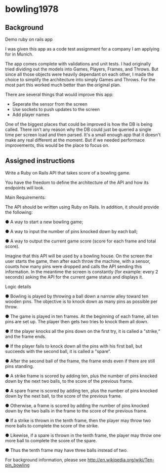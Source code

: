 # bowling1978

## Background
Demo ruby on rails app

I was given this app as a code test assignment for a company I am applying for in Munich.

The app comes complete with validations and unit tests.  I had originally tried dividing out the models into Games, Players, Frames, and Throws.  But since all those objects were heavily dependant on each other, I made the choice to simplify the architecture into simply Games and Throws.  For the most part this worked much better than the original plan.

There are several things that would improve this app:
- Seperate the sensor from the screen
- Use sockets to push updates to the screen
- Add player names

One of the biggest places that could be improved is how the DB is being called.  There isn't any reason why the DB could just be queried a single time per screen load and then parsed.  It's a small enough app that it doesn't make any real different at the moment.  But if we needed performace improvements, this would be the place to focus on.

## Assigned instructions

Write a Ruby on Rails API that takes score of a bowling game.

You have the freedom to define the architecture of the API and how its endpoints will look.

Main Requirements:

The API should be written using Ruby on Rails. In addition, it should provide the following:

● A way to start a new bowling game;

● A way to input the number of pins knocked down by each ball;

● A way to output the current game score (score for each frame and total score).

Imagine that this API will be used by a bowling house. On the screen the user starts the game, then after each throw the machine, with a sensor, counts how many pins were dropped and calls the API sending this information. In the meantime the screen is constantly (for example: every 2 seconds) asking the API for the current game status and displays it.

Logic details

● Bowling is played by throwing a ball down a narrow alley toward ten wooden pins. The objective is to knock down as many pins as possible per throw.

● The game is played in ten frames. At the beginning of each frame, all ten pins are set up. The player then gets two tries to knock them all down.

● If the player knocks all the pins down on the first try, it is called a "strike,“ and the frame ends.

● If the player fails to knock down all the pins with his first ball, but succeeds with the second ball, it is called a "spare“.

● After the second ball of the frame, the frame ends even if there are still pins standing.

● A strike frame is scored by adding ten, plus the number of pins knocked down by the next two balls, to the score of the previous frame.

● A spare frame is scored by adding ten, plus the number of pins knocked down by the next ball, to the score of the previous frame.

● Otherwise, a frame is scored by adding the number of pins knocked down by the two balls in the frame to the score of the previous frame.

● If a strike is thrown in the tenth frame, then the player may throw two more balls to complete the score of the strike.

● Likewise, if a spare is thrown in the tenth frame, the player may throw one more ball to complete the score of the spare.

● Thus the tenth frame may have three balls instead of two.

For background information, please see http://en.wikipedia.org/wiki/Ten-pin_bowling

